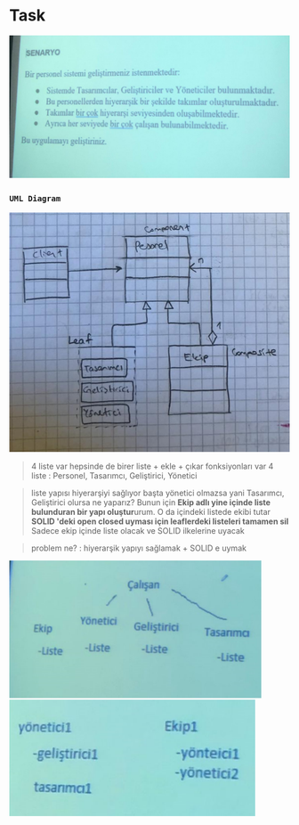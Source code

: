 # Task

![Alt text](<WhatsApp Image 2023-12-27 at 15.07.07_af64d433.jpg>)

### `UML Diagram`

![Alt text](<WhatsApp Image 2024-01-16 at 15.20.53_50c8d1d3.jpg>)

> 4 liste var hepsinde de birer liste + ekle + çıkar fonksiyonları var
> 4 liste : Personel, Tasarımcı, Geliştirici, Yönetici

> liste yapısı hiyerarşiyi sağlıyor
> başta yönetici olmazsa yani Tasarımcı, Geliştirici olursa ne yaparız?
> Bunun için **Ekip adlı yine içinde liste bulunduran bir yapı oluştur**urum. O da içindeki listede ekibi tutar
> **SOLID 'deki open closed uyması için leaflerdeki listeleri tamamen sil**
> Sadece ekip içinde liste olacak ve SOLID ilkelerine uyacak

> problem ne? : hiyerarşik yapıyı sağlamak + SOLID e uymak

![Alt text](image.png)
![Alt text](image-1.png)
